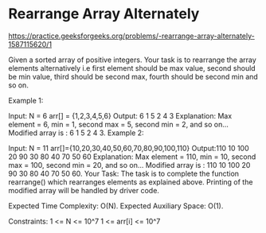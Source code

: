 # Rearrange Array Alternately

https://practice.geeksforgeeks.org/problems/-rearrange-array-alternately-1587115620/1

Given a sorted array of positive integers. Your task is to rearrange  the array elements alternatively i.e first element should be max value, second should be min value, third should be second max, fourth should be second min and so on.

Example 1:

Input:
N = 6
arr[] = {1,2,3,4,5,6}
Output: 6 1 5 2 4 3
Explanation: Max element = 6, min = 1, 
second max = 5, second min = 2, and 
so on... Modified array is : 6 1 5 2 4 3.
Example 2:

Input:
N = 11
arr[]={10,20,30,40,50,60,70,80,90,100,110}
Output:110 10 100 20 90 30 80 40 70 50 60
Explanation: Max element = 110, min = 10, 
second max = 100, second min = 20, and 
so on... Modified array is : 
110 10 100 20 90 30 80 40 70 50 60.
Your Task:
The task is to complete the function rearrange() which rearranges elements as explained above. Printing of the modified array will be handled by driver code.

Expected Time Complexity: O(N).
Expected Auxiliary Space: O(1).

Constraints:
1 <= N <= 10^7
1 <= arr[i] <= 10^7
